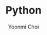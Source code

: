 ---
title: Python
permalink: /Language/Python
tag: 
layout: post
author: Yoonmi Choi
published: true
parent: Language
---